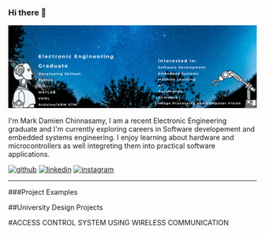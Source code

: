 ### Hi there 👋

![I am GitHub Readme Generator's creator](https://github.com/MarkDC95/MarkDC95/blob/main/p2.gif)

I'm Mark Damien Chinnasamy, I am a recent Electronic Engineering graduate and I'm  currently exploring careers 
in Software developement and embedded systems engineering. 
I enjoy learning about hardware and microcontrollers as well integreting them into practical software applications.




[<img src='https://cdn.jsdelivr.net/npm/simple-icons@3.0.1/icons/github.svg' alt='github' height='40'>](https://github.com/https://github.com/MarkDC95)  [<img src='https://cdn.jsdelivr.net/npm/simple-icons@3.0.1/icons/linkedin.svg' alt='linkedin' height='40'>](https://www.linkedin.com/in/www.linkedin.com/in/MarkDamienChinnasamy1995/)  [<img src='https://cdn.jsdelivr.net/npm/simple-icons@3.0.1/icons/instagram.svg' alt='instagram' height='40'>](https://www.instagram.com/@markdc95/)  

_________________________
###Project Examples

##University Design Projects

#ACCESS CONTROL SYSTEM USING WIRELESS COMMUNICATION

